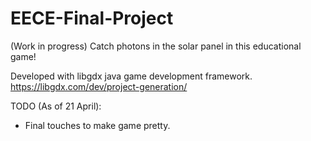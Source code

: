 # EECE-Final-Project
(Work in progress) Catch photons in the solar panel in this educational game! 

Developed with libgdx java game development framework. 
https://libgdx.com/dev/project-generation/

TODO (As of 21 April):

- Final touches to make game pretty.




